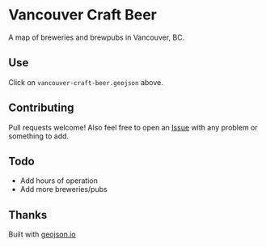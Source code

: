 Vancouver Craft Beer
====================

A map of breweries and brewpubs in Vancouver, BC.

Use
---

Click on `vancouver-craft-beer.geojson` above.

Contributing
------------

Pull requests welcome! Also feel free to open an [Issue](https://github.com/sprice/vancouver-craft-beer/issues) with any problem or something to add.

Todo
----

- Add hours of operation
- Add more breweries/pubs

Thanks
------

Built with [geojson.io](http://geojson.io/)
